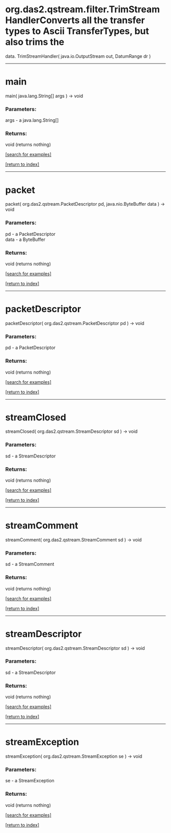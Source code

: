 # org.das2.qstream.filter.TrimStreamHandlerConverts all the transfer types to Ascii TransferTypes, but also trims the
 data.
TrimStreamHandler( java.io.OutputStream out, DatumRange dr )


***
<a name="main"></a>
# main
main( java.lang.String[] args ) &rarr; void



### Parameters:
args - a java.lang.String[]

### Returns:
void (returns nothing)


<a href="https://github.com/autoplot/dev/search?q=main&unscoped_q=main">[search for examples]</a>

<a href="https://github.com/autoplot/documentation/blob/master/javadoc/index-all.md">[return to index]</a>

***
<a name="packet"></a>
# packet
packet( org.das2.qstream.PacketDescriptor pd, java.nio.ByteBuffer data ) &rarr; void



### Parameters:
pd - a PacketDescriptor
<br>data - a ByteBuffer

### Returns:
void (returns nothing)


<a href="https://github.com/autoplot/dev/search?q=packet&unscoped_q=packet">[search for examples]</a>

<a href="https://github.com/autoplot/documentation/blob/master/javadoc/index-all.md">[return to index]</a>

***
<a name="packetDescriptor"></a>
# packetDescriptor
packetDescriptor( org.das2.qstream.PacketDescriptor pd ) &rarr; void



### Parameters:
pd - a PacketDescriptor

### Returns:
void (returns nothing)


<a href="https://github.com/autoplot/dev/search?q=packetDescriptor&unscoped_q=packetDescriptor">[search for examples]</a>

<a href="https://github.com/autoplot/documentation/blob/master/javadoc/index-all.md">[return to index]</a>

***
<a name="streamClosed"></a>
# streamClosed
streamClosed( org.das2.qstream.StreamDescriptor sd ) &rarr; void



### Parameters:
sd - a StreamDescriptor

### Returns:
void (returns nothing)


<a href="https://github.com/autoplot/dev/search?q=streamClosed&unscoped_q=streamClosed">[search for examples]</a>

<a href="https://github.com/autoplot/documentation/blob/master/javadoc/index-all.md">[return to index]</a>

***
<a name="streamComment"></a>
# streamComment
streamComment( org.das2.qstream.StreamComment sd ) &rarr; void



### Parameters:
sd - a StreamComment

### Returns:
void (returns nothing)


<a href="https://github.com/autoplot/dev/search?q=streamComment&unscoped_q=streamComment">[search for examples]</a>

<a href="https://github.com/autoplot/documentation/blob/master/javadoc/index-all.md">[return to index]</a>

***
<a name="streamDescriptor"></a>
# streamDescriptor
streamDescriptor( org.das2.qstream.StreamDescriptor sd ) &rarr; void



### Parameters:
sd - a StreamDescriptor

### Returns:
void (returns nothing)


<a href="https://github.com/autoplot/dev/search?q=streamDescriptor&unscoped_q=streamDescriptor">[search for examples]</a>

<a href="https://github.com/autoplot/documentation/blob/master/javadoc/index-all.md">[return to index]</a>

***
<a name="streamException"></a>
# streamException
streamException( org.das2.qstream.StreamException se ) &rarr; void



### Parameters:
se - a StreamException

### Returns:
void (returns nothing)


<a href="https://github.com/autoplot/dev/search?q=streamException&unscoped_q=streamException">[search for examples]</a>

<a href="https://github.com/autoplot/documentation/blob/master/javadoc/index-all.md">[return to index]</a>


